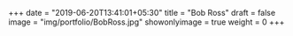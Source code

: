 +++
date = "2019-06-20T13:41:01+05:30"
title = "Bob Ross"
draft = false
image = "img/portfolio/BobRoss.jpg"
showonlyimage = true
weight = 0
+++

